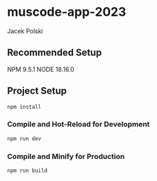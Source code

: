 # muscode-app-2023

Jacek Polski

## Recommended Setup
NPM 9.5.1
NODE 18.16.0

## Project Setup

```sh
npm install
```

### Compile and Hot-Reload for Development

```sh
npm run dev
```

### Compile and Minify for Production

```sh
npm run build
```
